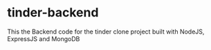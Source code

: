 # tinder-backend
This the Backend code for the tinder clone project built with NodeJS, ExpressJS and MongoDB
